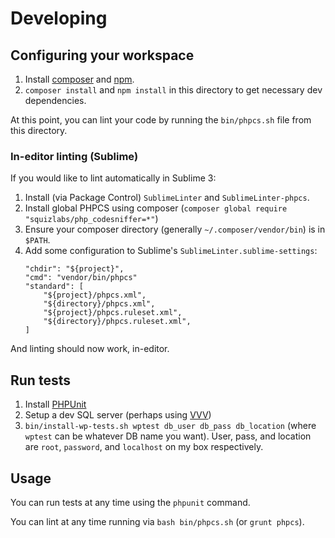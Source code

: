 # Developing

## Configuring your workspace

1. Install [composer](https://getcomposer.org/download/) and
	[npm](https://www.npmjs.com/get-npm).
2. `composer install` and `npm install` in this directory to get necessary dev
	dependencies.

At this point, you can lint your code by running the `bin/phpcs.sh` file from
this directory.

### In-editor linting (Sublime)

If you would like to lint automatically in Sublime 3:

1. Install (via Package Control) `SublimeLinter` and `SublimeLinter-phpcs`.
2. Install global PHPCS using composer (`composer global require "squizlabs/php_codesniffer=*"`)
3. Ensure your composer directory (generally `~/.composer/vendor/bin`) is in `$PATH`.
4. Add some configuration to Sublime's `SublimeLinter.sublime-settings`:
	```
	"chdir": "${project}",
	"cmd": "vendor/bin/phpcs"
	"standard": [
        "${project}/phpcs.xml",
        "${directory}/phpcs.xml",
        "${project}/phpcs.ruleset.xml",
        "${directory}/phpcs.ruleset.xml",
    ]
    ```

And linting should now work, in-editor.

## Run tests

1. Install [PHPUnit](https://phpunit.de/manual/current/en/installation.html)
2. Setup a dev SQL server (perhaps using [VVV](https://varyingvagrantvagrants.org/))
3. `bin/install-wp-tests.sh wptest db_user db_pass db_location` (where `wptest`
	can be whatever DB name you want). User, pass, and location are
	`root`, `password`, and `localhost` on my box respectively.

## Usage

You can run tests at any time using the `phpunit` command.

You can lint at any time running via `bash bin/phpcs.sh` (or `grunt phpcs`).
